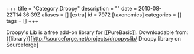 +++
title = "Category:Droopy"
description = ""
date = 2010-08-22T14:36:39Z
aliases = []
[extra]
id = 7972
[taxonomies]
categories = []
tags = []
+++

Droopy's Lib is a free add-on library for [[PureBasic]]. 
Downloadable from: {{library}}[http://sourceforge.net/projects/droopyslib/ Droopy library on Sourceforge]
